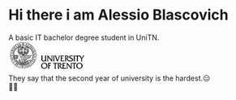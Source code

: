 # Hi there i am Alessio Blascovich

A basic IT bachelor degree student in UniTN.  
<img src="https://github.com/ElBlasco69/ElBlasco69/blob/main/images/not_trasparent_logo.png"  width="150" height="60">  
They say that the second year of university is the hardest.😑  
🏳️‍🌈
<!--
**ElBlasco69/ElBlasco69** is a ✨ _special_ ✨ repository because its `README.md` (this file) appears on your GitHub profile.

Here are some ideas to get you started:

- 🔭 I’m currently working on ...
- 🌱 I’m currently learning ...
- 👯 I’m looking to collaborate on ...
- 🤔 I’m looking for help with ...
- 💬 Ask me about ...
- 📫 How to reach me: ...
- 😄 Pronouns: ...
- ⚡ Fun fact: ...
-->
